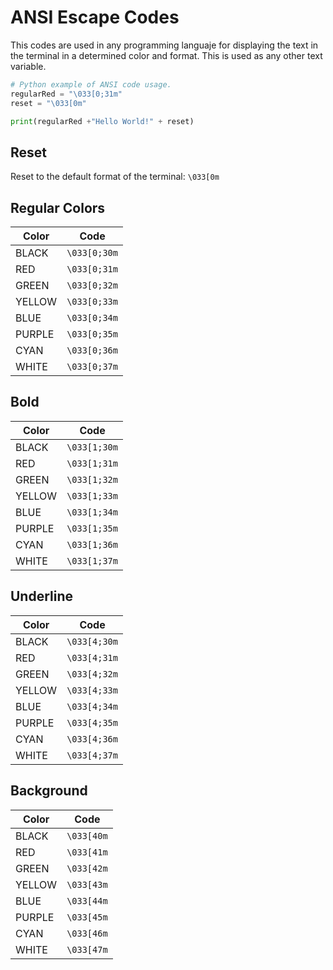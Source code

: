 # ANSI Escape Codes
This codes are used in any programming languaje for displaying the text in the terminal in a determined color and format.
This is used as any other text variable.

```Python
# Python example of ANSI code usage.
regularRed = "\033[0;31m"
reset = "\033[0m"

print(regularRed +"Hello World!" + reset)
```

## Reset
Reset to the default format of the terminal: ``\033[0m``

## Regular Colors

| Color  | Code         |
|--------|--------------|
| BLACK  |``\033[0;30m``|
| RED    |``\033[0;31m``|
| GREEN  |``\033[0;32m``|
| YELLOW |``\033[0;33m``|
| BLUE   |``\033[0;34m``|
| PURPLE |``\033[0;35m``|
| CYAN   |``\033[0;36m``|
| WHITE  |``\033[0;37m``|

## Bold

| Color  | Code         |
|--------|--------------|
| BLACK  |``\033[1;30m``|
| RED    |``\033[1;31m``|
| GREEN  |``\033[1;32m``|
| YELLOW |``\033[1;33m``|
| BLUE   |``\033[1;34m``|
| PURPLE |``\033[1;35m``|
| CYAN   |``\033[1;36m``|
| WHITE  |``\033[1;37m``|

## Underline

| Color  | Code         |
|--------|--------------|
| BLACK  |``\033[4;30m``|
| RED    |``\033[4;31m``|
| GREEN  |``\033[4;32m``|
| YELLOW |``\033[4;33m``|
| BLUE   |``\033[4;34m``|
| PURPLE |``\033[4;35m``|
| CYAN   |``\033[4;36m``|
| WHITE  |``\033[4;37m``|

## Background

| Color  | Code         |
|--------|--------------|
| BLACK  |``\033[40m``  |
| RED    |``\033[41m``  |
| GREEN  |``\033[42m``  |
| YELLOW |``\033[43m``  |
| BLUE   |``\033[44m``  |
| PURPLE |``\033[45m``  |
| CYAN   |``\033[46m``  |
| WHITE  |``\033[47m``  |
